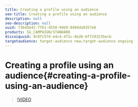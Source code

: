 ```yaml
---
title: Creating a profile using an audience
seo-title: Creating a profile using an audience
description: null
seo-description: null
uuid: f3645b42-7f61-4550-94b9-8494da0357e6
products: SG_CAMPAIGN/STANDARD
discoiquuid: 9c8fc57d-e4c4-471c-8e26-6ff293235ecb
targetaudience: target-audience new;target-audience ongoing
---
```


# Creating a profile using an audience{#creating-a-profile-using-an-audience}

>[!VIDEO](https://video.tv.adobe.com/v/25277/?quality=12)
